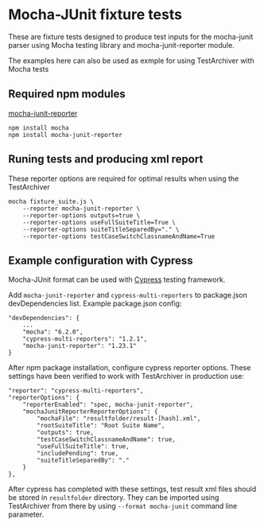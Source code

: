 # Mocha-JUnit fixture tests
These are fixture tests designed to produce test inputs for the mocha-junit parser using Mocha testing library and mocha-junit-reporter module.

The examples here can also be used as exmple for using TestArchiver with Mocha tests

## Required npm modules
[mocha-junit-reporter](https://www.npmjs.com/package/mocha-junit-reporter)
```
npm install mocha
npm install mocha-junit-reporter
```

## Runing tests and producing xml report
These reporter options are required for optimal results when using the TestArchiver
```
mocha fixture_suite.js \
    --reporter mocha-junit-reporter \
    --reporter-options outputs=true \
    --reporter-options useFullSuiteTitle=True \
    --reporter-options suiteTitleSeparedBy="." \
    --reporter-options testCaseSwitchClassnameAndName=True
```

## Example configuration with Cypress

Mocha-JUnit format can be used with [Cypress](https://github.com/cypress-io/cypress) testing framework.

Add `mocha-junit-reporter` and `cypress-multi-reporters` to package.json devDependencies list. Example package.json config:

```
"devDependencies": {
    ...
    "mocha": "6.2.0",
    "cypress-multi-reporters": "1.2.1",
    "mocha-junit-reporter": "1.23.1"
}
```

After npm package installation, configure cypress reporter options. These settings have been verified to work with TestArchiver in production use:

```
"reporter": "cypress-multi-reporters",
"reporterOptions": {
    "reporterEnabled": "spec, mocha-junit-reporter",
    "mochaJunitReporterReporterOptions": {
        "mochaFile": "resultfolder/result-[hash].xml",
        "rootSuiteTitle": "Root Suite Name",
        "outputs": true,
        "testCaseSwitchClassnameAndName": true,
        "useFullSuiteTitle": true,
        "includePending": true,
        "suiteTitleSeparedBy": "."
    }
},
```

After cypress has completed with these settings, test result xml files should be stored in `resultfolder` directory. They can be imported using TestArchiver from there by using `--format mocha-junit` command line parameter.
